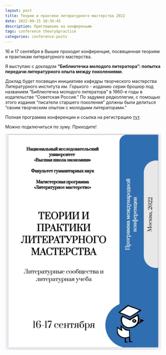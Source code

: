 ```yaml
---
layout: post
title: Теории и практики литературного мастерства 2022
date: 2022-09-15 10:34:45
description: Приглашение на конференцию
tags: conference theory&practice
categories: conference-posts
---
```

16 и 17 сентября в Вышке проходит конференция, посвященная теориям и практикам литературного мастерства.

Я выступаю с докладом **“Библиотечка молодого литератора”: попытка передачи литературного опыта между поколениями**. 

Доклад будет посвящен инициативе кафедры творческого мастерства Литературного института им. Горького - изданию серии брошюр под названием “Библиотечка молодого литератора” в 1960-е годы в издательстве “Советская Россия.” По задумке редколлегии, с помощью этого издания “писатели старшего поколения” должны были делиться “своим творческим опытом с молодыми литераторами.” 

Полная программа конференции и ссылка на регистрацию [тут](https://www.hse.ru/ma/litmaster/news/756548506.html?fbclid=IwAR2BHnhiJBX4UsyzTkCegBvH6RCC5KLawVz_NhajcYYlGz0ZakCgvKNvBOs).

Можно подключиться по зуму. Приходите!

![logo](assets/img/theory_practice_2022.jpeg)
